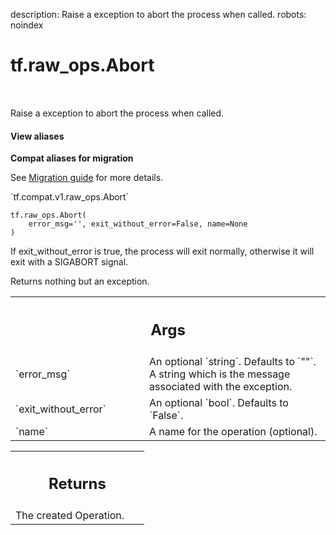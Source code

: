 description: Raise a exception to abort the process when called.
robots: noindex

# tf.raw_ops.Abort

<!-- Insert buttons and diff -->

<table class="tfo-notebook-buttons tfo-api nocontent" align="left">

</table>



Raise a exception to abort the process when called.


<section class="expandable">
  <h4 class="showalways">View aliases</h4>
  <p>
<b>Compat aliases for migration</b>
<p>See
<a href="https://www.tensorflow.org/guide/migrate">Migration guide</a> for
more details.</p>
<p>`tf.compat.v1.raw_ops.Abort`</p>
</p>
</section>

<pre class="devsite-click-to-copy prettyprint lang-py tfo-signature-link">
<code>tf.raw_ops.Abort(
    error_msg=&#x27;&#x27;, exit_without_error=False, name=None
)
</code></pre>



<!-- Placeholder for "Used in" -->

If exit_without_error is true, the process will exit normally,
otherwise it will exit with a SIGABORT signal.

Returns nothing but an exception.

<!-- Tabular view -->
 <table class="responsive fixed orange">
<colgroup><col width="214px"><col></colgroup>
<tr><th colspan="2"><h2 class="add-link">Args</h2></th></tr>

<tr>
<td>
`error_msg`<a id="error_msg"></a>
</td>
<td>
An optional `string`. Defaults to `""`.
A string which is the message associated with the exception.
</td>
</tr><tr>
<td>
`exit_without_error`<a id="exit_without_error"></a>
</td>
<td>
An optional `bool`. Defaults to `False`.
</td>
</tr><tr>
<td>
`name`<a id="name"></a>
</td>
<td>
A name for the operation (optional).
</td>
</tr>
</table>



<!-- Tabular view -->
 <table class="responsive fixed orange">
<colgroup><col width="214px"><col></colgroup>
<tr><th colspan="2"><h2 class="add-link">Returns</h2></th></tr>
<tr class="alt">
<td colspan="2">
The created Operation.
</td>
</tr>

</table>

